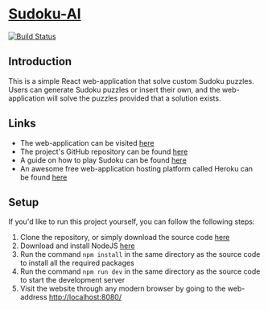 [Sudoku-AI](https://sudoku-smasher.herokuapp.com/)
==================================================

[![Build Status](https://travis-ci.org/JPStrydom/Sudoku-AI.svg?branch=master)](https://travis-ci.org/JPStrydom/Sudoku-AI)

## Introduction

This is a simple React web-application that solve custom Sudoku puzzles. Users can generate Sudoku puzzles or insert their own, and the web-application will solve the puzzles provided that a solution exists.

## Links 

- The web-application can be visited [here](https://sudoku-smasher.herokuapp.com/)
- The project's GitHub repository can be found [here](https://github.com/JPStrydom/Sudoku-AI)
- A guide on how to play Sudoku can be found [here](http://www.playsudoku.eu/sudoku-rules)
- An awesome free web-application hosting platform called Heroku can be found [here](https://www.heroku.com/)

## Setup

If you'd like to run this project yourself, you can follow the following steps:

1) Clone the repository, or simply download the source code [here](https://github.com/JPStrydom/Sudoku-AI/archive/master.zip)
2) Download and install NodeJS [here](https://nodejs.org/dist/v6.11.5/node-v6.11.5-x64.msi)
3) Run the command `npm install` in the same directory as the source code to install all the required packages
4) Run the command `npm run dev` in the same directory as the source code to start the development server
5) Visit the website through any modern browser by going to the web-address [http://localhost:8080/](http://localhost:8080/)
